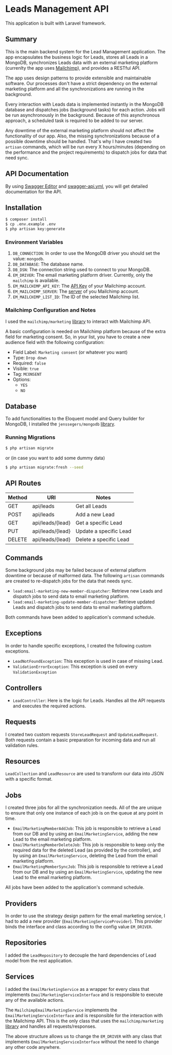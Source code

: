 
# Leads Management API

This application is built with Laravel framework.

## Summary

This is the main backend system for the Lead Management application. The app encapsulates the business logic for Leads, stores all Leads in a MongoDB, synchronizes Leads data with an external marketing platform (currenlty the app uses [Mailchimp](https://mailchimp.com/)), and provides a RESTful API.

The app uses design patterns to provide extensible and maintainable software. Our processes don't have a strict dependency on the external marketing platform and all the synchronizations are running in the background.

Every interaction with Leads data is implemented instantly in the MongoDB database and dispatches jobs (background tasks) for each action. Jobs will be run asynchronously in the background. Because of this asynchronous approach, a scheduled task is required to be added to our server.

Any downtime of the external marketing platform should not affect the functionality of our app. Also, the missing synchronizations because of a possible downtime should be handled. That's why I have created two `artisan` commands, which will be run every X hours/minutes (depending on the performance and the project requirements) to dispatch jobs for data that need sync.

## API Documentation

By using [Swagger Editor](https://editor.swagger.io/) and [swagger-api.yml](docs/swagger-api.yml), you will get detailed documentation for the API.

## Installation

```sh
$ composer install
$ cp .env.example .env
$ php artisan key:generate
```

### Environment Variables

1. `DB_CONNECTION`: In order to use the MongoDB driver you should set the value: `mongodb`.
2. `DB_DATABASE`: The database name.
3. `DB_DSN`: The connection string used to connect to your MongoDB.
4. `EM_DRIVER`: The email marketing platform driver. Currently, only the `mailchimp` is available.
5. `EM_MAILCHIMP_API_KEY`: The [API Key](https://mailchimp.com/developer/marketing/guides/quick-start/#generate-your-api-key) of your Mailchimp account.
6. `EM_MAILCHIMP_SERVER`: The [server](https://mailchimp.com/developer/marketing/guides/quick-start/#generate-your-api-key) of you Mailchimp account.
7. `EM_MAILCHIMP_LIST_ID`: The ID of the selected Mailchimp list.

### Mailchimp Configuration and Notes

I used the `mailchimp/marketing` [library](https://mailchimp.com/developer/marketing/guides/quick-start/#install-the-client-library-for-your-language) to interact with Mailchimp API.

A basic configuration is needed on Mailchimp platform because of the extra field for marketing consent. So, in your list, you have to create a new audience field with the following configuration:

- Field Label: `Marketing consent` (or whatever you want)
- Type: `Drop down`
- Required: `false`
- Visible: `true`
- Tag: `MCONSENT`
- Options:
  - `YES`
  - `NO`

## Database

To add functionalities to the Eloquent model and Query builder for MongoDB, I installed the `jenssegers/mongodb` [library](https://github.com/jenssegers/laravel-mongodb).

### Running Migrations

```sh
$ php artisan migrate
```

or (in case you want to add some dummy data)

```sh
$ php artisan migrate:fresh --seed
```

## API Routes

| Method | URI              | Notes                  |
|--------|------------------|------------------------|
| GET    | api/leads        | Get all Leads          |
| POST   | api/leads        | Add a new Lead         |
| GET    | api/leads/{lead} | Get a specific Lead    |
| PUT    | api/leads/{lead} | Update a specific Lead |
| DELETE | api/leads/{lead} | Delete a specific Lead |

## Commands

Some background jobs may be failed because of external platform downtime or because of malformed data. The following `artisan` commands are created to re-dispatch jobs for the data that needs sync.

- `lead:email-marketing-new-member-dispatcher`: Retrieve new Leads and dispatch jobs to send data to email marketing platform.
- `lead:email-marketing-update-member-dispatcher`: Retrieve updated Leads and dispatch jobs to send data to email marketing platform.

Both commands have been added to application's command schedule.

## Exceptions

In order to handle specific exceptions, I created the following custom exceptions.

- `LeadNotFoundException`: This exception is used in case of missing Lead.
- `ValidationErrorException`: This exception is used on every `ValidationException`

## Controllers

- `LeadController`: Here is the logic for Leads. Handles all the API requests and executes the required actions.

## Requests

I created two custom requests `StoreLeadRequest` and `UpdateLeadRequest`. Both requests contain a basic preparation for incoming data and run all validation rules.

## Resources

`LeadCollection` and `LeadResource` are used to transform our data into JSON with a specific format.
## Jobs

I created three jobs for all the synchronization needs. All of the are unique to ensure that only one instance of each job is on the queue at any point in time.

- `EmailMarketingMemberAddJob`: This job is responsible to retrieve a Lead from our DB and by using an `EmailMarketingService`, adding the new Lead to the email marketing platform.
- `EmailMarketingMemberDeleteJob`: This job is responsible to keep only the required data for the deleted Lead (as provided by the controller), and by using an `EmailMarketingService`, deleting the Lead from the email marketing platform.
- `EmailMarketingMemberSyncJob`: This job is responsible to retrieve a Lead from our DB and by using an `EmailMarketingService`, updating the new Lead to the email marketing platform.

All jobs have been added to the application's command schedule.

## Providers

In order to use the strategy design pattern for the email marketing service, I had to add a new provider (`EmailMarketingServiceProvider`). This provider binds the interface and class according to the config value `EM_DRIVER`.
## Repositories

I added the `LeadRepository` to decouple the hard dependencies of Lead model from the rest application.

## Services

I added the `EmailMarketingService` as a wrapper for every class that implements `EmailMarketingServiceInterface` and is responsible to execute any of the available actions.

The `MailchimpEmailMarketingService` implements the `EmailMarketingServiceInterface` and is responsible for the interaction with the Mailchimp API. This is the only class that uses the `mailchimp/marketing` [library](https://mailchimp.com/developer/marketing/guides/quick-start/#install-the-client-library-for-your-language) and handles all requests/responses.

The above structure allows us to change the `EM_DRIVER` with any class that implements `EmailMarketingServiceInterface` without the need to change any other code anywhere.
